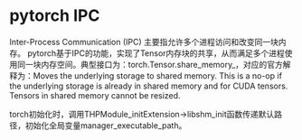 # pytorch IPC
Inter-Process Communication (IPC) 主要指允许多个进程访问和改变同一块内存。
pytorch基于IPC的功能，实现了Tensor内存块的共享，从而满足多个进程使用同一块内存空间。典型接口为：torch.Tensor.share_memory_，对应的官方解释为：Moves the underlying storage to shared memory. This is a no-op if the underlying storage is already in shared memory and for CUDA tensors. Tensors in shared memory cannot be resized.

torch初始化时，调用THPModule_initExtension->libshm_init函数传递默认路径，初始化全局变量manager_executable_path。